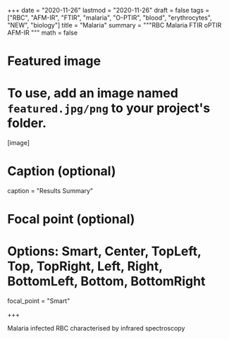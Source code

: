 
+++
date = "2020-11-26"
lastmod = "2020-11-26"
draft = false
tags = ["RBC", "AFM-IR", "FTIR", "malaria", "O-PTIR", "blood", "erythrocytes", "NEW", "biology"]
title = "Malaria"
summary = """RBC Malaria FTIR oPTIR AFM-IR
"""
math = false

# Featured image
# To use, add an image named `featured.jpg/png` to your project's folder. 
[image]
  # Caption (optional)
  caption = "Results Summary"
  
  # Focal point (optional)
  # Options: Smart, Center, TopLeft, Top, TopRight, Left, Right, BottomLeft, Bottom, BottomRight
  focal_point = "Smart"

+++

Malaria infected RBC characterised by infrared spectroscopy
